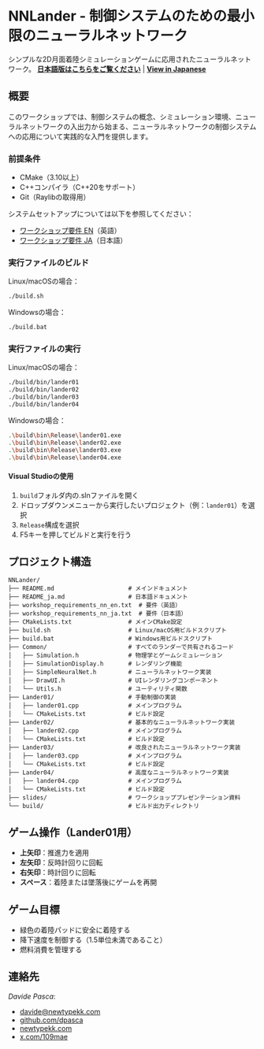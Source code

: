 # NNLander - 制御システムのための最小限のニューラルネットワーク
シンプルな2D月面着陸シミュレーションゲームに応用されたニューラルネットワーク。
**[日本語版はこちらをご覧ください](README_ja.md)** | **[View in Japanese](README_ja.md)**

## 概要
このワークショップでは、制御システムの概念、シミュレーション環境、ニューラルネットワークの入出力から始まる、ニューラルネットワークの制御システムへの応用について実践的な入門を提供します。

### 前提条件
- CMake（3.10以上）
- C++コンパイラ（C++20をサポート）
- Git（Raylibの取得用）

システムセットアップについては以下を参照してください：
- [ワークショップ要件 EN](workshop_requirements_nn_en.txt)（英語）
- [ワークショップ要件 JA](workshop_requirements_nn_ja.txt)（日本語）

### 実行ファイルのビルド
Linux/macOSの場合：
```bash
./build.sh
```
Windowsの場合：
```bash
./build.bat
```

### 実行ファイルの実行
Linux/macOSの場合：
```bash
./build/bin/lander01
./build/bin/lander02
./build/bin/lander03
./build/bin/lander04
```
Windowsの場合：
```bash
.\build\bin\Release\lander01.exe
.\build\bin\Release\lander02.exe
.\build\bin\Release\lander03.exe
.\build\bin\Release\lander04.exe
```

#### Visual Studioの使用
1. `build`フォルダ内の.slnファイルを開く
2. ドロップダウンメニューから実行したいプロジェクト（例：`lander01`）を選択
3. `Release`構成を選択
4. F5キーを押してビルドと実行を行う

## プロジェクト構造
```
NNLander/
├── README.md                     # メインドキュメント
├── README_ja.md                  # 日本語ドキュメント
├── workshop_requirements_nn_en.txt  # 要件（英語）
├── workshop_requirements_nn_ja.txt  # 要件（日本語）
├── CMakeLists.txt                # メインCMake設定
├── build.sh                      # Linux/macOS用ビルドスクリプト
├── build.bat                     # Windows用ビルドスクリプト
├── Common/                       # すべてのランダーで共有されるコード
│   ├── Simulation.h              # 物理学とゲームシミュレーション
│   ├── SimulationDisplay.h       # レンダリング機能
│   ├── SimpleNeuralNet.h         # ニューラルネットワーク実装
│   ├── DrawUI.h                  # UIレンダリングコンポーネント
│   └── Utils.h                   # ユーティリティ関数
├── Lander01/                     # 手動制御の実装
│   ├── lander01.cpp              # メインプログラム
│   └── CMakeLists.txt            # ビルド設定
├── Lander02/                     # 基本的なニューラルネットワーク実装
│   ├── lander02.cpp              # メインプログラム
│   └── CMakeLists.txt            # ビルド設定
├── Lander03/                     # 改良されたニューラルネットワーク実装
│   ├── lander03.cpp              # メインプログラム
│   └── CMakeLists.txt            # ビルド設定
├── Lander04/                     # 高度なニューラルネットワーク実装
│   ├── lander04.cpp              # メインプログラム
│   └── CMakeLists.txt            # ビルド設定
├── slides/                       # ワークショッププレゼンテーション資料
└── build/                        # ビルド出力ディレクトリ
```

## ゲーム操作（Lander01用）
- **上矢印**：推進力を適用
- **左矢印**：反時計回りに回転
- **右矢印**：時計回りに回転
- **スペース**：着陸または墜落後にゲームを再開

## ゲーム目標
- 緑色の着陸パッドに安全に着陸する
- 降下速度を制御する（1.5単位未満であること）
- 燃料消費を管理する

## 連絡先
*Davide Pasca*:
- [davide@newtypekk.com](mailto:davide@newtypekk.com)
- [github.com/dpasca](https://github.com/dpasca)
- [newtypekk.com](https://newtypekk.com)
- [x.com/109mae](https://x.com/109mae)
